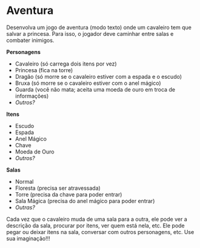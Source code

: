 # Aventura

Desenvolva um jogo de aventura (modo texto) onde um cavaleiro tem que salvar a princesa. Para isso, o jogador deve caminhar entre salas e combater inimigos.

**Personagens**
- Cavaleiro (só carrega dois itens por vez)
- Princesa (fica na torre)
- Dragão (só morre se o cavaleiro estiver com a espada e o escudo)
- Bruxa (só morre se o cavaleiro estiver com o anel mágico)
- Guarda (você não mata; aceita uma moeda de ouro em troca de informações)
- _Outros?_

**Itens**
- Escudo
- Espada
- Anel Mágico
- Chave
- Moeda de Ouro
- _Outros?_

**Salas**
- Normal
- Floresta (precisa ser atravessada)
- Torre (precisa da chave para poder entrar)
- Sala Mágica (precisa do anel mágico para poder entrar)
- _Outras?_

Cada vez que o cavaleiro muda de uma sala para a outra, ele pode ver a descrição da sala, procurar por itens, ver quem está nela, etc. Ele pode pegar ou deixar itens na sala, conversar com outros personagens, etc. Use sua imaginação!!!

